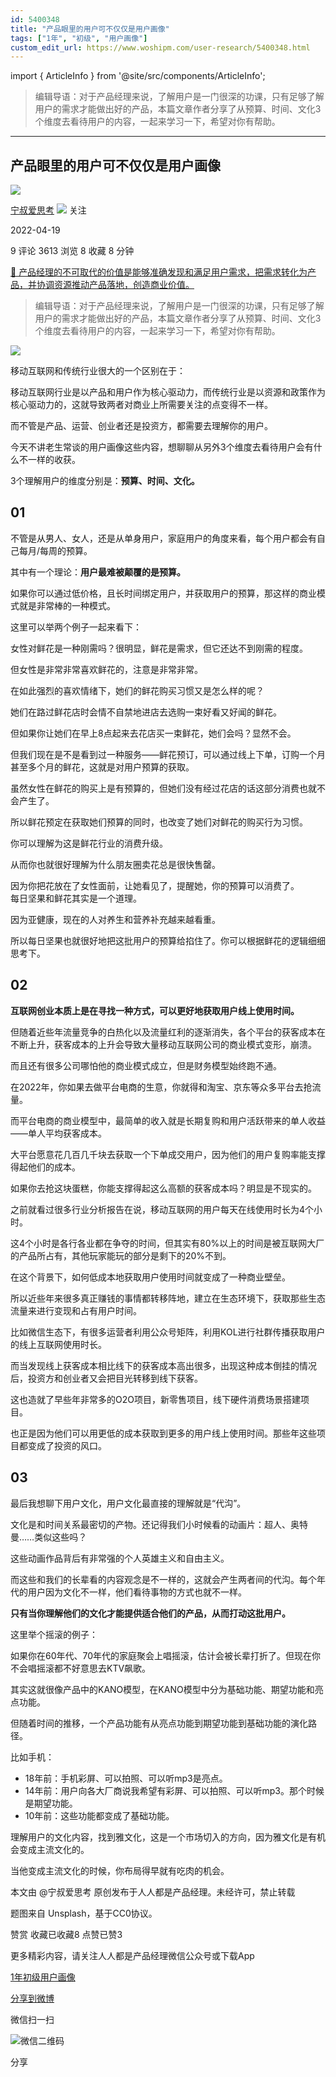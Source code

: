 ```yaml
---
id: 5400348
title: "产品眼里的用户可不仅仅是用户画像"
tags: ["1年", "初级", "用户画像"]
custom_edit_url: https://www.woshipm.com/user-research/5400348.html
---
```

import { ArticleInfo } from '@site/src/components/ArticleInfo';

<ArticleInfo
    author="宁叔爱思考"
    authorLink="https://www.woshipm.com/u/1416893"
    published="2022-04-19"
    views={3613}
    comments={9}
    collects={8}
/>

> 编辑导语：对于产品经理来说，了解用户是一门很深的功课，只有足够了解用户的需求才能做出好的产品，本篇文章作者分享了从预算、时间、文化3个维度去看待用户的内容，一起来学习一下，希望对你有帮助。

---

## 产品眼里的用户可不仅仅是用户画像

[![](https://image.woshipm.com/wp-files/2022/04/8wr4pjgpq6ANIYj1wQpd.jpg!/both/72x72)](https://www.woshipm.com/u/1416893)

[宁叔爱思考](https://www.woshipm.com/u/1416893) ![](https://static.woshipm.com/tag/1101_1@2x.png) 关注

2022-04-19

9 评论 3613 浏览 8 收藏 8 分钟

[🔗 产品经理的不可取代的价值是能够准确发现和满足用户需求，把需求转化为产品，并协调资源推动产品落地，创造商业价值。](https://ke.qidianla.com/courses/90pm)

> 编辑导语：对于产品经理来说，了解用户是一门很深的功课，只有足够了解用户的需求才能做出好的产品，本篇文章作者分享了从预算、时间、文化3个维度去看待用户的内容，一起来学习一下，希望对你有帮助。

![](https://image.woshipm.com/wp-files/2022/04/PyWJkO11JTt2r39ZnJiz.jpg)

移动互联网和传统行业很大的一个区别在于：

移动互联网行业是以产品和用户作为核心驱动力，而传统行业是以资源和政策作为核心驱动力的，这就导致两者对商业上所需要关注的点变得不一样。

而不管是产品、运营、创业者还是投资方，都需要去理解你的用户。

今天不讲老生常谈的用户画像这些内容，想聊聊从另外3个维度去看待用户会有什么不一样的收获。

3个理解用户的维度分别是：**预算、时间、文化。**

## 01

不管是从男人、女人，还是从单身用户，家庭用户的角度来看，每个用户都会有自己每月/每周的预算。

其中有一个理论：**用户最难被颠覆的是预算。**

如果你可以通过低价格，且长时间绑定用户，并获取用户的预算，那这样的商业模式就是非常棒的一种模式。

这里可以举两个例子一起来看下：

女性对鲜花是一种刚需吗？很明显，鲜花是需求，但它还达不到刚需的程度。

但女性是非常非常喜欢鲜花的，注意是非常非常。​

在如此强烈的喜欢情绪下，她们的鲜花购买习惯又是怎么样的呢？

她们在路过鲜花店时会情不自禁地进店去选购一束好看又好闻的鲜花。

但如果你让她们在早上8点起来去花店买一束鲜花，她们会吗？显然不会。

但我们现在是不是看到过一种服务——鲜花预订，可以通过线上下单，订购一个月甚至多个月的鲜花，这就是对用户预算的获取。

虽然女性在鲜花的购买上是有预算的，但她们没有经过花店的话这部分消费也就不会产生了。

所以鲜花预定在获取她们预算的同时，也改变了她们对鲜花的购买行为习惯。

你可以理解为这是鲜花行业的消费升级。

从而你也就很好理解为什么朋友圈卖花总是很快售罄。

因为你把花放在了女性面前，让她看见了，提醒她，你的预算可以消费了。  
每日坚果和鲜花其实是一个道理。

因为亚健康，现在的人对养生和营养补充越来越看重。

所以每日坚果也就很好地把这批用户的预算给掐住了。你可以根据鲜花的逻辑细细思考下。

## 02

**互联网创业本质上是在寻找一种方式，可以更好地获取用户线上使用时间。**

但随着近些年流量竞争的白热化以及流量红利的逐渐消失，各个平台的获客成本在不断上升，获客成本的上升会导致大量移动互联网公司的商业模式变形，崩溃。

而且还有很多公司哪怕他的商业模式成立，但是财务模型始终跑不通。

在2022年，你如果去做平台电商的生意，你就得和淘宝、京东等众多平台去抢流量。

而平台电商的商业模型中，最简单的收入就是长期复购和用户活跃带来的单人收益——单人平均获客成本。

大平台愿意花几百几千块去获取一个下单成交用户，因为他们的用户复购率能支撑得起他们的成本。

如果你去抢这块蛋糕，你能支撑得起这么高额的获客成本吗？明显是不现实的。

之前就看过很多行业分析报告在说，移动互联网的用户每天在线使用时长为4个小时。

这4个小时是各行各业都在争夺的时间，但其实有80%以上的时间是被互联网大厂的产品所占有，其他玩家能玩的部分是剩下的20%不到。

在这个背景下，如何低成本地获取用户使用时间就变成了一种商业壁垒。

所以近些年来很多真正赚钱的事情都转移阵地，建立在生态环境下，获取那些生态流量来进行变现和占有用户时间。

比如微信生态下，有很多运营者利用公众号矩阵，利用KOL进行社群传播获取用户的线上互联网使用时长。

而当发现线上获客成本相比线下的获客成本高出很多，出现这种成本倒挂的情况后，投资方和创业者又会把目光转移到线下获客。

这也造就了早些年非常多的O2O项目，新零售项目，线下硬件消费场景搭建项目。

也正是因为他们可以用更低的成本获取到更多的用户线上使用时间。那些年这些项目都变成了投资的风口。

## 03

最后我想聊下用户文化，用户文化最直接的理解就是“代沟”。

文化是和时间关系最密切的产物。还记得我们小时候看的动画片：超人、奥特曼……类似这些吗？

这些动画作品背后有非常强的个人英雄主义和自由主义。

而这些和我们的长辈看的内容观念是不一样的，这就会产生两者间的代沟。每个年代的用户因为文化不一样，他们看待事物的方式也就不一样。

**只有当你理解他们的文化才能提供适合他们的产品，从而打动这批用户。**

这里举个摇滚的例子：

如果你在60年代、70年代的家庭聚会上唱摇滚，估计会被长辈打折了。但现在你不会唱摇滚都不好意思去KTV飙歌。

其实这就很像产品中的KANO模型，在KANO模型中分为基础功能、期望功能和亮点功能。

但随着时间的推移，一个产品功能有从亮点功能到期望功能到基础功能的演化路径。

比如手机：

*   18年前：手机彩屏、可以拍照、可以听mp3是亮点。
*   14年前：用户向各大厂商说我希望有彩屏、可以拍照、可以听mp3。那个时候是期望功能。
*   10年前：这些功能都变成了基础功能。

理解用户的文化内容，找到雅文化，这是一个市场切入的方向，因为雅文化是有机会变成主流文化的。

当他变成主流文化的时候，你布局得早就有吃肉的机会。

本文由 @宁叔爱思考 原创发布于人人都是产品经理。未经许可，禁止转载

题图来自 Unsplash，基于CC0协议。

赞赏 收藏已收藏8 点赞已赞3

更多精彩内容，请关注人人都是产品经理微信公众号或下载App

[1年](https://www.woshipm.com/tag/1%e5%b9%b4)[初级](https://www.woshipm.com/tag/%e5%88%9d%e7%ba%a7)[用户画像](https://www.woshipm.com/tag/%e7%94%a8%e6%88%b7%e7%94%bb%e5%83%8f)

[分享到微博](https://service.weibo.com/share/share.php?appkey=2775287854&title=产品眼里的用户可不仅仅是用户画像&url=https://www.woshipm.com/user-research/5400348.html&pic=https://image.woshipm.com/wp-files/2022/04/PyWJkO11JTt2r39ZnJiz.jpg)

微信扫一扫

![微信二维码](https://api.pwmqr.com/qrcode/create/?url=https://www.woshipm.com/user-research/5400348.html)

分享